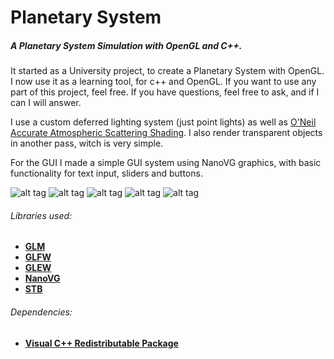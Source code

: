 Planetary System
===============

##### A Planetary System Simulation with OpenGL and C++.

It started as a University project, to create a Planetary System with OpenGL.
I now use it as a learning tool, for c++ and OpenGL.
If you want to use any part of this project, feel free.
If you have questions, feel free to ask, and if I can I will answer.

I use a custom deferred lighting system (just point lights) as well as [O'Neil Accurate Atmospheric Scattering Shading](http://http.developer.nvidia.com/GPUGems2/gpugems2_chapter16.html). I also render transparent objects in another pass, witch is very simple.

For the GUI I made a simple GUI system using NanoVG graphics, with basic functionality for text input, sliders and buttons.

![alt tag](https://raw.githubusercontent.com/simeonradivoev/PlanetarySystem/master/Screenshots/screenshot%206.png)
![alt tag](https://raw.githubusercontent.com/simeonradivoev/PlanetarySystem/master/Screenshots/screenshot%204.png)
![alt tag](https://raw.githubusercontent.com/simeonradivoev/PlanetarySystem/master/Screenshots/screenshot%203.png)
![alt tag](https://raw.githubusercontent.com/simeonradivoev/PlanetarySystem/master/Screenshots/screenshot%202.png)
![alt tag](https://raw.githubusercontent.com/simeonradivoev/PlanetarySystem/master/Screenshots/screenshot%207.png)

###### Libraries used:
* [**GLM**](http://glm.g-truc.net/0.9.5/index.html)
* [**GLFW**](http://www.glfw.org/)
* [**GLEW**](http://glew.sourceforge.net/)
* [**NanoVG**](https://github.com/memononen/nanovg)
* [**STB**](https://github.com/nothings/stb)

###### Dependencies:
* [**Visual C++ Redistributable Package**](http://www.microsoft.com/en-us/download/details.aspx?id=40784)

